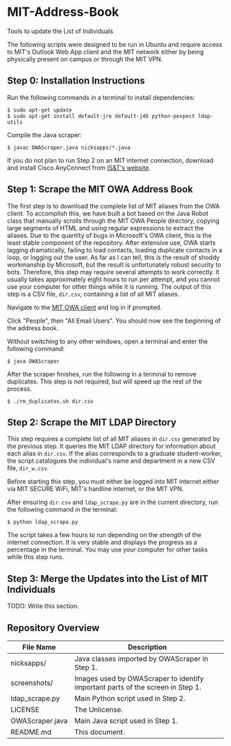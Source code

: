 # MIT-Address-Book
Tools to update the List of Individuals

The following scripts were designed to be run in Ubuntu and require access to MIT's Outlook Web App client and the MIT network either by being physically present on campus or through the MIT VPN.

## Step 0: Installation Instructions
Run the following commands in a terminal to install dependencies:
```
$ sudo apt-get update
$ sudo apt-get install default-jre default-jdk python-pexpect ldap-utils
```

Compile the Java scraper:
```
$ javac OWAScraper.java nicksapps/*.java
```

If you do not plan to run Step 2 on an MIT internet connection, download and install Cisco AnyConnect from [IS&T's website](https://ist.mit.edu/cisco-anyconnect/all).

## Step 1: Scrape the MIT OWA Address Book
The first step is to download the complete list of MIT aliases from the OWA client. To accomplish this, we have built a bot based on the Java Robot class that manually scrolls through the MIT OWA People directory, copying large segments of HTML and using regular expressions to extract the aliases. Due to the quantity of bugs in Microsoft's OWA client, this is the least stable component of the repository. After extensive use, OWA starts lagging dramatically, failing to load contacts, loading duplicate contacts in a loop, or logging out the user. As far as I can tell, this is the result of shoddy workmanship by Microsoft, but the result is unfortunately robust security to bots. Therefore, this step may require several attempts to work correctly. It usually takes approximately eight hours to run per attempt, and you cannot use your computer for other things while it is running. The output of this step is a CSV file, `dir.csv`, containing a list of all MIT aliases.

Navigate to the [MIT OWA client](https://owa.exchange.mit.edu/owa) and log in if prompted.

Click "People", then "All Email Users". You should now see the beginning of the address book.

Without switching to any other windows, open a terminal and enter the following command:
```
$ java OWAScraper
```

After the scraper finishes, run the following in a terminal to remove duplicates. This step is not required, but will speed up the rest of the process.
```
$ ./rm_duplicates.sh dir.csv
```

## Step 2: Scrape the MIT LDAP Directory
This step requires a complete list of all MIT aliases in `dir.csv` generated by the previous step. It queries the MIT LDAP directory for information about each alias in `dir.csv`. If the alias corresponds to a graduate student-worker, the script catalogues the individual's name and department in a new CSV file, `dir_w.csv`.

Before starting this step, you must either be logged into MIT internet either via MIT SECURE WiFi, MIT's hardline internet, or the MIT VPN. 

After ensuring `dir.csv` and `ldap_scrape.py` are in the current directory, run the following command in the terminal:
```
$ python ldap_scrape.py
```
The script takes a few hours to run depending on the strength of the internet connection. It is very stable and displays the progress as a percentage in the terminal. You may use your computer for other tasks while this step runs.

## Step 3: Merge the Updates into the List of MIT Individuals
TODO: Write this section.

## Repository Overview
| File Name | Description |
| --------- | ----------- |
| nicksapps/ | Java classes imported by OWAScraper in Step 1. |
| screenshots/ | Images used by OWAScraper to identify important parts of the screen in Step 1. |
| ldap_scrape.py | Main Python script used in Step 2. |
| LICENSE | The Unlicense. |
| OWAScraper.java | Main Java script used in Step 1. |
| README.md | This document. |